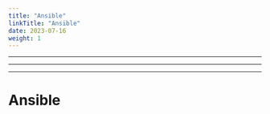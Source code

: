 ```yaml
---
title: "Ansible"
linkTitle: "Ansible"
date: 2023-07-16
weight: 1
---
```


---------------
---------------
---------------

# Ansible